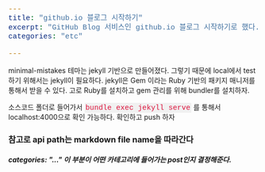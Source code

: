 ```yaml
---
title: "github.io 블로그 시작하기"
excerpt: "GitHub Blog 서비스인 github.io 블로그 시작하기로 했다."
categories: "etc"

---
```


<style>
code {
  font-family: Consolas,"courier new";
  color: crimson;
  background-color: #f1f1f1;
  padding: 2px;
  font-size: 105%;
}
</style>

minimal-mistakes 테마는 jekyll 기반으로 만들어졌다.
그렇기 때문에 local에서 test하기 위해서는 jekyll이 필요하다.
jekyll은 Gem 이라는 Ruby 기반의 패키지 매니저를 통해서 받을 수 있다. 고로 Ruby를 설치하고 gem 관리를 위해 bundler를 설치하자.

소스코드 폴더로 들어가서 <code>bundle exec jekyll serve</code> 를 통해서 localhost:4000으로 확인 가능하다.
확인하고 push 하자

### 참고로 api path는 markdown file name을 따라간다

##### categories: "..." 이 부분이 어떤 카테고리에 들어가는 post인지 결정해준다.

